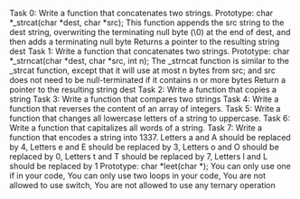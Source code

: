 Task 0: Write a function that concatenates two strings.
Prototype: char *_strcat(char *dest, char *src);
This function appends the src string to the dest string, overwriting the terminating null byte (\0) at the end of dest, and then adds a terminating null byte
Returns a pointer to the resulting string dest
Task 1: Write a function that concatenates two strings.
Prototype: char *_strncat(char *dest, char *src, int n);
The _strncat function is similar to the _strcat function, except that it will use at most n bytes from src; and src does not need to be null-terminated if it contains n or more bytes
Return a pointer to the resulting string dest
Task 2: Write a function that copies a string
Task 3: Write a function that compares two strings
Task 4: Write a function that reverses the content of an array of integers.
Task 5: Write a function that changes all lowercase letters of a string to uppercase.
Task 6: Write a function that capitalizes all words of a string.
Task 7: Write a function that encodes a string into 1337.
Letters a and A should be replaced by 4, Letters e and E should be replaced by 3, Letters o and O should be replaced by 0, Letters t and T should be replaced by 7, Letters l and L should be replaced by 1
Prototype: char *leet(char *);
You can only use one if in your code, You can only use two loops in your code, You are not allowed to use switch, You are not allowed to use any ternary operation 
